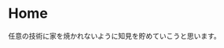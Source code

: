<!-- TITLE: JadiWiki -->
<!-- SUBTITLE: Knowledge Tamezou -->

# Home

任意の技術に家を焼かれないように知見を貯めていこうと思います。